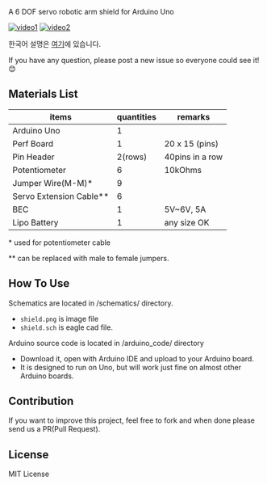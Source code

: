 A 6 DOF servo robotic arm shield for Arduino Uno

[![video1](http://img.youtube.com/vi/p9eNNrOL8lY/maxresdefault.jpg)](https://www.youtube.com/watch?v=p9eNNrOL8lY)
[![video2](http://img.youtube.com/vi/tL0PPjmtvOE/maxresdefault.jpg)](https://www.youtube.com/watch?v=tL0PPjmtvOE)

한국어 설명은 [여기](https://github.com/KongdoleProduction/RoboticArmController/blob/master/README_KR.md)에 있습니다.

If you have any question, please post a new issue so everyone could see it! :blush:


## Materials List

items | quantities | remarks
---|---|---
Arduino Uno | 1 |
Perf Board | 1 | 20 x 15 (pins) 
Pin Header | 2(rows) | 40pins in a row
Potentiometer | 6 | 10kOhms
Jumper Wire(M-M)\* | 9 | 
Servo Extension Cable\*\* | 6 | 
BEC | 1 | 5V~6V, 5A
Lipo Battery | 1 | any size OK

\* used for potentiometer cable

\*\* can be replaced with male to female jumpers.

## How To Use

Schematics are located in /schematics/ directory.
- `shield.png` is image file
- `shield.sch` is eagle cad file.

Arduino source code is located in /arduino_code/ directory
- Download it, open with Arduino IDE and upload to your Arduino board.
- It is designed to run on Uno, but will work just fine on almost other Arduino boards.

## Contribution

If you want to improve this project, feel free to fork and when done please send us a PR(Pull Request).

## License

MIT License
